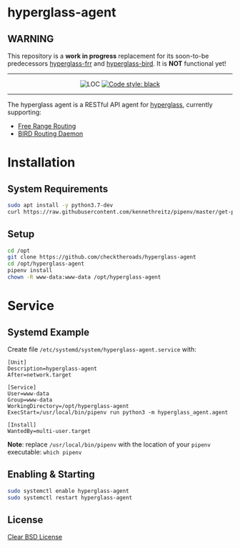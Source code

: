 # hyperglass-agent

## WARNING

This repository is a **work in progress** replacement for its soon-to-be predecessors [hyperglass-frr](https://github.com/checktheroads/hyperglass-frr) and [hyperglass-bird](https://github.com/checktheroads/hyperglass-bird). It is **NOT** functional yet!

<hr>

<div align="center">

![LOC](https://raw.githubusercontent.com/checktheroads/hyperglass-agent/master/line_count.svg?sanitize=true)
[![Code style: black](https://img.shields.io/badge/code%20style-black-000000.svg)](https://github.com/ambv/black)

</div>

<hr>

The hyperglass agent is a RESTful API agent for [hyperglass](https://github.com/checktheroads/hyperglass), currently supporting:

- [Free Range Routing](https://frrouting.org/)
- [BIRD Routing Daemon](https://bird.network.cz/)

# Installation

## System Requirements

```bash
sudo apt install -y python3.7-dev
curl https://raw.githubusercontent.com/kennethreitz/pipenv/master/get-pipenv.py | python3
```

## Setup

```bash
cd /opt
git clone https://github.com/checktheroads/hyperglass-agent
cd /opt/hyperglass-agent
pipenv install
chown -R www-data:www-data /opt/hyperglass-agent
```

# Service

## Systemd Example

Create file `/etc/systemd/system/hyperglass-agent.service` with:

```systemd
[Unit]
Description=hyperglass-agent
After=network.target

[Service]
User=www-data
Group=www-data
WorkingDirectory=/opt/hyperglass-agent
ExecStart=/usr/local/bin/pipenv run python3 -m hyperglass_agent.agent

[Install]
WantedBy=multi-user.target
```

**Note**: replace `/usr/local/bin/pipenv` with the location of your `pipenv` executable: `which pipenv`

## Enabling & Starting

```bash
sudo systemctl enable hyperglass-agent
sudo systemctl restart hyperglass-agent
```

## License

[Clear BSD License](https://github.com/checktheroads/hyperglass-agent/master/LICENSE)